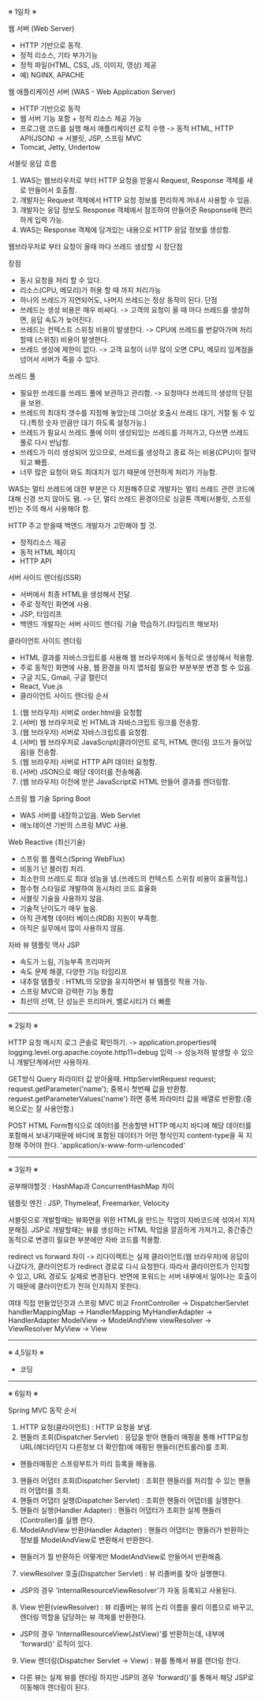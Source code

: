 ※ 1일차 ※

웹 서버 (Web Server)
- HTTP 기반으로 동작.
- 정적 리소스, 기타 부가기능
- 정적 파일(HTML, CSS, JS, 이미지, 영상) 제공
- 예) NGINX, APACHE

웹 애플리케이션 서버 (WAS - Web Application Server)
- HTTP 기반으로 동작
- 웹 서버 기능 포함 + 정적 리소스 제공 가능
- 프로그램 코드를 실행 해서 애플리케이션 로직 수행
  -> 동적 HTML, HTTP API(JSON)
  -> 서블릿, JSP, 스프링 MVC
- Tomcat, Jetty, Undertow

서블릿 응답 흐름
1. WAS는 웹브라우저로 부터 HTTP 요청을 받을시 Request, Response 객체를 새로 만들어서 호출함.
2. 개발자는 Request 객체에서 HTTP 요청 정보를 편리하게 꺼내서 사용할 수 있음.
3. 개발자는 응답 정보도 Response 객체에서 참조하여 만들어준 Response에 편리하게 입력 가능.
4. WAS는 Response 객체에 담겨있는 내용으로 HTTP 응답 정보를 생성함.

웹브라우저로 부터 요청이 올때 마다 쓰레드 생성할 시 장단점

장점
- 동시 요청을 처리 할 수 있다.
- 리소스(CPU, 메모리)가 허용 할 때 까지 처리가능
- 하나의 쓰레드가 지연되어도, 나머지 쓰레드는 정상 동작이 된다.
  단점
- 쓰레드는 생성 비용은 매우 비싸다.
  -> 고객의 요청이 올 때 마다 쓰레드를 생성하면, 응답 속도가 늦어진다.
- 쓰레드는 컨텍스트 스위칭 비용이 발생한다.
  -> CPU에 쓰레드를 번갈아가며 처리할때 (스위칭) 비용이 발생한다.
- 쓰레드 생성에 제한이 없다.
  -> 고객 요청이 너무 많이 오면 CPU, 메모리 임계점을 넘어서 서버가 죽을 수 있다.

쓰레드 풀
-  필요한 쓰레드를 쓰레드 풀에 보관하고 관리함.
   -> 요청마다 쓰레드의 생성의 단점을 보완.
- 쓰레드의 최대치 갯수를 지정해 놓았는데 그이상 호출시 쓰레드 대기, 거절 될 수 있다.(특정 숫자 만큼만 대기 하도록 설정가능.)
- 쓰레드가 필요시 쓰레드 풀에 이미 생성되있는 쓰레드를 가져가고, 다쓰면 쓰레드 풀로 다시 반납함.
- 쓰레드가 미리 생성되어 있으므로, 쓰레드를 생성하고 종료 하는 비용(CPU)이 절약되고 빠름.
- 너무 많은 요청이 와도 최대치가 있기 때문에 안전하게 처리가 가능함.

WAS는 멀티 쓰레드에 대한 부분은 다 지원해주므로 개발자는 멀티 쓰레드 관련 코드에 대해 신경 쓰지 않아도 됌.
-> 단, 멀티 쓰레드 환경이므로 싱글톤 객체(서블릿, 스프링 빈)는 주의 해서 사용해야 함.

HTTP 주고 받을때 백앤드 개발자가 고민해야 할 것.
- 정적리소스 제공
- 동적 HTML 페이지
- HTTP API

서버 사이드 렌더링(SSR)
- 서버에서 최종 HTML을 생성해서 전달.
- 주로 정적인 화면에 사용.
- JSP, 타임리프
- 백엔드 개발자는 서버 사이드 렌더링 기술 학습하기.(타임리프 해보자)

클라이언트 사이드 렌더링
- HTML 결과를 자바스크립트를 사용해 웹 브라우저에서 동적으로 생성해서 적용함.
- 주로 동적인 화면에 사용, 웹 환경을 마치 앱처럼 필요한 부분부분 변경 할 수 있음.
- 구글 지도, Gmail, 구글 캘린더
- React, Vue.js
- 클라이언트 사이드 렌더링 순서
1. (웹 브라우저) 서버로 order.html을 요청함
2. (서버) 웹 브라우저로 빈 HTML과 자바스크립트 링크를 전송함.
3. (웹 브라우저) 서버로 자바스크립트를 요청함.
4. (서버) 웹 브라우저로 JavaScript(클라이언트 로직, HTML 렌더링 코드가 들어있음)을 전송함.
5. (웹 브라우저) 서버로 HTTP API 데이터 요청함.
6. (서버) JSON으로 해당 데이터를 전송해줌.
7. (웹 브라우저) 이전에 받은 JavaScript로 HTML 만들어 결과를 렌더링함.

스프링 웹 기술
Spring Boot
- WAS 서버를 내장하고있음.
  Web Servlet
- 애노테이션 기반의 스프링 MVC 사용.

Web Reactive (최신기술)
- 스프링 웹 플럭스(Spring WebFlux)
- 비동기 넌 블러킹 처리.
- 최소한의 쓰레드로 최대 성능을 냄.(쓰레드의 컨텍스트 스위칭 비용이 효율적임.)
- 함수형 스타일로 개발하여 동시처리 코드 효율화
- 서블릿 기술을 사용하지 않음.
- 기술적 난이도가 매우 높음.
- 아직 관계형 데이터 베이스(RDB) 지원이 부족함.
- 아직은 실무에서 많이 사용하지 않음.

자바 뷰 템플릿 역사
JSP
- 속도가 느림, 기능부족
  프리마커
- 속도 문제 해결, 다양한 기능
  타임리프
- 내추럴 템플릿 : HTML의 모양을 유지하면서 뷰 템플릿 적용 가능.
- 스프링 MVC와 강력한 기능 통합
- 최선의 선택, 단 성능은 프리마커, 벨로시티가 더 빠름

------------------------------------------------------------------------------------------------------------------------------------------

※ 2일차 ※

HTTP 요청 메시지 로그 콘솔로 확인하기.
-> application.properties에 logging.level.org.apache.coyote.http11=debug 입력
-> 성능저하 발생할 수 있으니 개발단계에서만 사용하자.

GET방식 Query 파라미터 값 받아올때.
HttpServletRequest request;
request.getParameter('name'); 중복시 첫번째 값을 반환함.
request.getParameterValues('name') 하면 중복 파라미터 값을 배열로 반환함.(중복으로는 잘 사용안함.)

POST HTML Form형식으로 데이터를 전송할땐 HTTP 메시지 바디에 해당 데이터를 포함해서 보내기때문에
바디에 포함된 데이터가 어떤 형식인지 content-type을 꼭 지정해 주어야 한다. 'application/x-www-form-urlencoded'

------------------------------------------------------------------------------------------------------------------------------------------

※ 3일차 ※

공부해야할것 : HashMap과 ConcurrentHashMap 차이

템플릿 엔진 : JSP, Thymeleaf, Freemarker, Velocity

서블릿으로 개발할때는 뷰화면을 위한 HTML을 만드는 작업이 자바코드에 섞여서 지저분해짐.
JSP로 개발할때는 뷰를 생성하는 HTML 작업을 깔끔하게 가져가고, 중간중간 동적으로 변경이 필요한 부분에만 자바 코드를 적용함.

redirect vs forward 차이
-> 리다이렉트는 실제 클라이언트(웹 브라우저)에 응답이 나갔다가, 클라이언트가 redirect 경로로 다시
요청한다. 따라서 클라이언트가 인지할 수 있고, URL 경로도 실제로 변경된다. 반면에 포워드는
서버 내부에서 일어나는 호출이기 때문에 클라이언트가 전혀 인지하지 못한다.

여태 직접 만들었던것과 스프링 MVC 비교
FrontController	  -> DispatcherServlet
handlerMappingMap -> HandlerMapping
MyHandlerAdapter   -> HandlerAdapter
ModelView	  -> ModelAndView
viewResolver	  -> ViewResolver
MyView		  -> View


------------------------------------------------------------------------------------------------------------------------------------------

※ 4,5일차 ※
- 코딩
------------------------------------------------------------------------------------------------------------------------------------------

※ 6일차 ※

Spring MVC 동작 순서

1. HTTP 요청(클라이언트) : HTTP 요청을 보냄.
2. 핸들러 조회(Dispatcher Servlet) : 응답을 받아 핸들러 매핑을 통해 HTTP요청 URL(헤더라던지 다른정보 더 확인함)에 매핑된 핸들러(컨트롤러)를 조회.
* 핸들러매핑은 스프링부트가 미리 등록을 해놓음.
3. 핸들러 어댑터 조회(Dispatcher Servlet) : 조회한 핸들러를 처리할 수 있는 핸들러 어댑터를 조회.
4. 핸들러 어댑터 실행(Dispatcher Servlet) : 조회한 핸들러 어댑터를 실행한다.
5. 핸들러 실행(Handler Adapter) : 핸들러 어댑터가 조회한 실제 핸들러(Controller)를 실행 한다.
6. ModelAndView 반환(Handler Adapter) : 핸들러 어댑터는 핸들러가 반환하는 정보를 ModelAndView로 변환해서 반환한다.
* 핸들러가 뭘 반환하든 어떻게만 ModelAndView로 만들어서 반환해줌.
7. viewResolver 호출(Dispatcher Servlet) : 뷰 리졸버를 찾아 실행핸다.
* JSP의 경우 'InternalResourceViewResolver'가 자동 등록되고 사용된다.
8. View 반환(viewResolver) : 뷰 리졸버는 뷰의 논리 이름을 물리 이름으로 바꾸고, 렌더링 역할을 담당하는 뷰 객체를 반환한다.
* JSP의 경우 'InternalResourceView(JstView)'를 반환하는데, 내부에 'forward()' 로직이 있다.
9. View 렌더링(Dispatcher Servlet -> View) : 뷰를 통해서 뷰를 렌더링 한다.
* 다른 뷰는 실제 뷰를 렌더링 하지만 JSP의 경우 'forward()'를 통해서 해당 JSP로 이동해야 렌더링이 된다.





